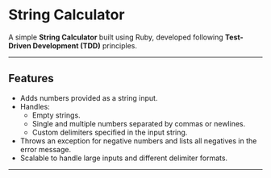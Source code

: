 # String Calculator

A simple **String Calculator** built using Ruby, developed following **Test-Driven Development (TDD)** principles.

---

## Features

- Adds numbers provided as a string input.
- Handles:
  - Empty strings.
  - Single and multiple numbers separated by commas or newlines.
  - Custom delimiters specified in the input string.
- Throws an exception for negative numbers and lists all negatives in the error message.
- Scalable to handle large inputs and different delimiter formats.

---

